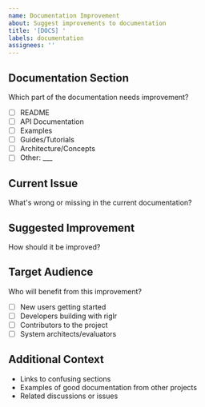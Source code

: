 ```yaml
---
name: Documentation Improvement
about: Suggest improvements to documentation
title: '[DOCS] '
labels: documentation
assignees: ''
---
```


## Documentation Section
Which part of the documentation needs improvement?
- [ ] README
- [ ] API Documentation
- [ ] Examples
- [ ] Guides/Tutorials
- [ ] Architecture/Concepts
- [ ] Other: ___

## Current Issue
What's wrong or missing in the current documentation?

## Suggested Improvement
How should it be improved?

## Target Audience
Who will benefit from this improvement?
- [ ] New users getting started
- [ ] Developers building with riglr
- [ ] Contributors to the project
- [ ] System architects/evaluators

## Additional Context
- Links to confusing sections
- Examples of good documentation from other projects
- Related discussions or issues